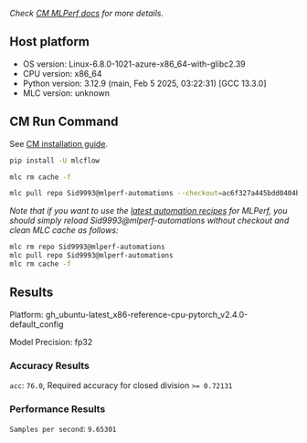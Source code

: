 *Check [CM MLPerf docs](https://docs.mlcommons.org/inference) for more details.*

## Host platform

* OS version: Linux-6.8.0-1021-azure-x86_64-with-glibc2.39
* CPU version: x86_64
* Python version: 3.12.9 (main, Feb  5 2025, 03:22:31) [GCC 13.3.0]
* MLC version: unknown

## CM Run Command

See [CM installation guide](https://docs.mlcommons.org/inference/install/).

```bash
pip install -U mlcflow

mlc rm cache -f

mlc pull repo Sid9993@mlperf-automations --checkout=ac6f327a445bdd0404b4f2ed39f44167419aa8be


```
*Note that if you want to use the [latest automation recipes](https://docs.mlcommons.org/inference) for MLPerf,
 you should simply reload Sid9993@mlperf-automations without checkout and clean MLC cache as follows:*

```bash
mlc rm repo Sid9993@mlperf-automations
mlc pull repo Sid9993@mlperf-automations
mlc rm cache -f

```

## Results

Platform: gh_ubuntu-latest_x86-reference-cpu-pytorch_v2.4.0-default_config

Model Precision: fp32

### Accuracy Results 
`acc`: `76.0`, Required accuracy for closed division `>= 0.72131`

### Performance Results 
`Samples per second`: `9.65301`

